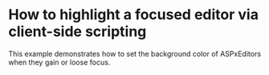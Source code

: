 # How to highlight a focused editor via client-side scripting


<p>This example demonstrates how to set the background color of ASPxEditors when they gain or loose focus.</p>

<br/>


